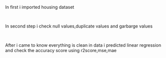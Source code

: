 <p>In first i imported housing dataset</p>
<br>
<p>In second step i check null values,duplicate values and garbarge values</p>
<br>
<p>After i came to know everything is clean in data i predicted linear regression and check the accuracy score using r2score,mse,mae</p>
